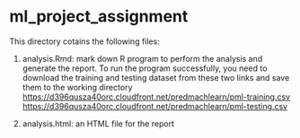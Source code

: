 # ml_project_assignment

This directory cotains the following files:

1. analysis.Rmd: mark down R program to perform the analysis and generate the report. To run the program successfully, you need to download the training and testing dataset from these two links and save them to the working directory
	https://d396qusza40orc.cloudfront.net/predmachlearn/pml-training.csv
	https://d396qusza40orc.cloudfront.net/predmachlearn/pml-testing.csv

2. analysis.html: an HTML file for the report 
